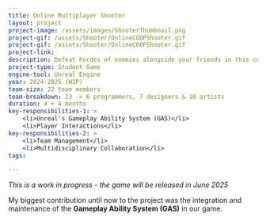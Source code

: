 ```yaml
---
title: Online Multiplayer Shooter
layout: project
project-image: /assets/images/ShooterThumbnail.png
project-gif: /assets/Shooter/OnlineCOOPShooter.gif
project-gif: /assets/Shooter/OnlineCOOPShooter.gif
project-link: 
description: Defeat hordes of enemies alongside your friends in this cooperative FPS game.
project-type: Student Game
engine-tool: Unreal Engine
year: 2024-2025 (WIP)
team-size: 22 team members
team-breakdown: 23 -> 6 programmers, 7 designers & 10 artists
duration: 4 + 4 months
key-responsibilities-1: >
    <li>Unreal's Gameplay Ability System (GAS)</li>
    <li>Player Interactions</li>
key-responsibilities-2: >
    <li>Team Management</li>
    <li>Multidisciplinary Collaboration</li>
tags:

---
```


*This is a work in progress - the game will be released in June 2025*

My biggest contribution until now to the project was the integration and maintenance of the **Gameplay Ability System (GAS)** in our game.
